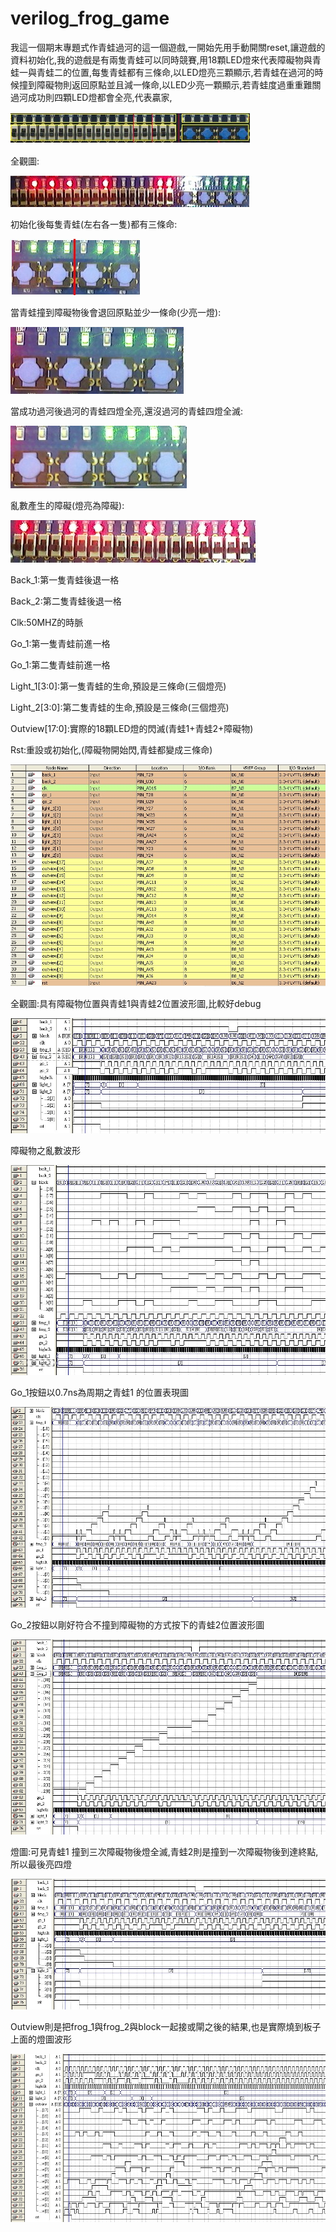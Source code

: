 # verilog_frog_game

我這一個期末專題式作青蛙過河的這一個遊戲,一開始先用手動開關reset,讓遊戲的資料初始化,我的遊戲是有兩隻青蛙可以同時競賽,用18顆LED燈來代表障礙物與青蛙一與青蛙二的位置,每隻青蛙都有三條命,以LED燈亮三顆顯示,若青蛙在過河的時候撞到障礙物則返回原點並且減一條命,以LED少亮一顆顯示,若青蛙度過重重難關過河成功則四顆LED燈都會全亮,代表贏家,

![image](https://github.com/KuiLiangLin/verilog_frog_game/blob/master/board_1.jpg)

全觀圖:

![image](https://github.com/KuiLiangLin/verilog_frog_game/blob/master/board_2.jpg)

初始化後每隻青蛙(左右各一隻)都有三條命:

![image](https://github.com/KuiLiangLin/verilog_frog_game/blob/master/board_3.jpg)

當青蛙撞到障礙物後會退回原點並少一條命(少亮一燈):

![image](https://github.com/KuiLiangLin/verilog_frog_game/blob/master/board_4.jpg)

當成功過河後過河的青蛙四燈全亮,還沒過河的青蛙四燈全滅:

![image](https://github.com/KuiLiangLin/verilog_frog_game/blob/master/board_5.jpg)

亂數產生的障礙(燈亮為障礙):

![image](https://github.com/KuiLiangLin/verilog_frog_game/blob/master/board_6.jpg)

Back_1:第一隻青蛙後退一格

Back_2:第二隻青蛙後退一格

Clk:50MHZ的時脈

Go_1:第一隻青蛙前進一格

Go_1:第二隻青蛙前進一格

Light_1[3:0]:第一隻青蛙的生命,預設是三條命(三個燈亮)

Light_2[3:0]:第二隻青蛙的生命,預設是三條命(三個燈亮)

Outview[17:0]:實際的18顆LED燈的閃滅(青蛙1+青蛙2+障礙物)

Rst:重設或初始化,(障礙物開始閃,青蛙都變成三條命)

![image](https://github.com/KuiLiangLin/verilog_frog_game/blob/master/pin.jpg)

全觀圖:具有障礙物位置與青蛙1與青蛙2位置波形圖,比較好debug

![image](https://github.com/KuiLiangLin/verilog_frog_game/blob/master/Waveform_1.jpg)

障礙物之亂數波形

![image](https://github.com/KuiLiangLin/verilog_frog_game/blob/master/Waveform_2.jpg)

Go_1按鈕以0.7ns為周期之青蛙1 的位置表現圖

![image](https://github.com/KuiLiangLin/verilog_frog_game/blob/master/Waveform_3.jpg)

Go_2按鈕以剛好符合不撞到障礙物的方式按下的青蛙2位置波形圖

![image](https://github.com/KuiLiangLin/verilog_frog_game/blob/master/Waveform_4.jpg)

燈圖:可見青蛙1 撞到三次障礙物後燈全滅,青蛙2則是撞到一次障礙物後到達終點,所以最後亮四燈

![image](https://github.com/KuiLiangLin/verilog_frog_game/blob/master/Waveform_5.jpg)

Outview則是把frog_1與frog_2與block一起接或閘之後的結果,也是實際燒到板子上面的燈圖波形

![image](https://github.com/KuiLiangLin/verilog_frog_game/blob/master/Waveform_6.jpg)






